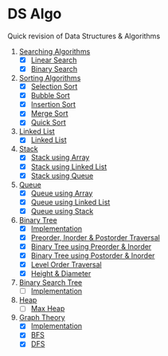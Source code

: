 # DS Algo

Quick revision of Data Structures & Algorithms

1. [Searching Algorithms](Searching%20Algorithms)
   - [x] [Linear Search](Searching%20Algorithms/1_linear_search.cpp)
   - [x] [Binary Search](Searching%20Algorithms/2_binary_search.cpp)
2. [Sorting Algorithms](Sorting%20Algorithms)
   - [x] [Selection Sort](Sorting%20Algorithms/1_Selection_Sort.cpp)
   - [x] [Bubble Sort](Sorting%20Algorithms/2_Bubble_Sort.cpp)
   - [x] [Insertion Sort](Sorting%20Algorithms/3_Insertion_Sort.cpp)
   - [x] [Merge Sort](Sorting%20Algorithms/4_Merge_Sort.cpp)
   - [x] [Quick Sort](Sorting%20Algorithms/5_Quick_Sort.cpp)
3. [Linked List](Linked%20List)
   - [x] [Linked List](Linked%20List/1_Linked_List.cpp)
4. [Stack](Stack)
   - [x] [Stack using Array](Stack/1_stack_using_array.cpp)
   - [x] [Stack using Linked List](Stack/2_stack_using_linkedlist.cpp)
   - [x] [Stack using Queue](Stack/3_stack_using_queue.cpp)
5. [Queue](Queue)
   - [x] [Queue using Array](Queue/1_queue_using_array.cpp)
   - [x] [Queue using Linked List](Queue/2_queue_using_linkedlist.cpp)
   - [x] [Queue using Stack](Queue/3_queue_using_stack.cpp)
6. [Binary Tree](Binary%20Tree)
   - [x] [Implementation](Binary%20Tree/1_bin_tree.cpp)
   - [x] [Preorder, Inorder & Postorder Traversal](Binary%20Tree/2_bin_tree_traversal.cpp)
   - [x] [Binary Tree using Preorder & Inorder](Binary%20Tree/3_bin_tree_using_preorder_inorder.cpp)
   - [x] [Binary Tree using Postorder & Inorder](Binary%20Tree/4_bin_tree_using_postorder_inorder.cpp)
   - [x] [Level Order Traversal](Binary%20Tree/5_bin_tree_level_order_traversal.cpp)
   - [x] [Height & Diameter](Binary%20Tree/6_bin_tree_height_diameter.cpp)
7. [Binary Search Tree](Binary%20Search%20Tree)
   - [ ] [Implementation](Binary%20Search%20Tree/1_bst.cpp)
8. [Heap](Heap)
   - [ ] [Max Heap](Heap/1_max_heap.cpp)
9. [Graph Theory](Graph%20Theory)
   - [x] [Implementation](Graph%20Theory/1_graph.cpp)
   - [x] [BFS](Graph%20Theory/1_graph.cpp#L8)
   - [x] [DFS](Graph%20Theory/1_graph.cpp#L45)
